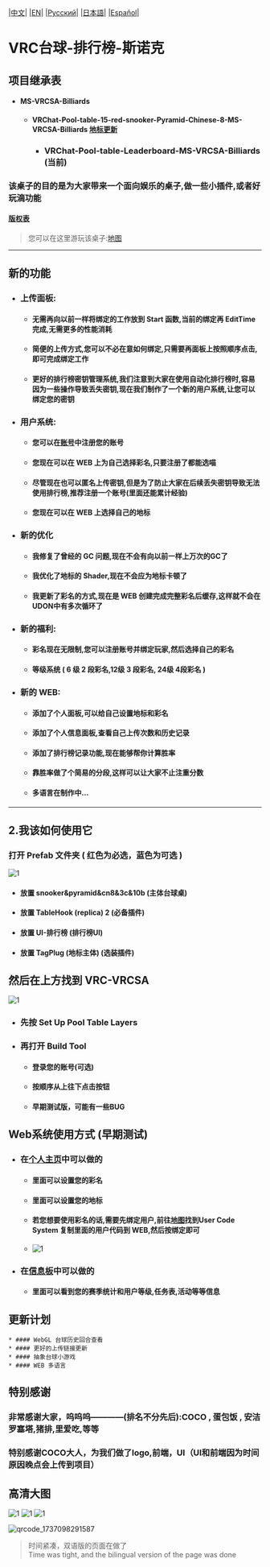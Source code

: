 |[中文](https://github.com/WangQAQ/VRChat-Pool-table-Leaderboard-MS-VRCSA-Billiards)| |[EN](https://github.com/WangQAQ/VRChat-Pool-table-Leaderboard-MS-VRCSA-Billiards/blob/main/README-EN.md)| |[Русский](https://github.com/WangQAQ/VRChat-Pool-table-Leaderboard-MS-VRCSA-Billiards/blob/main/README-RU.md)| |[日本語](https://github.com/WangQAQ/VRChat-Pool-table-Leaderboard-MS-VRCSA-Billiards/blob/main/README-JP.md)| |[Español](https://github.com/WangQAQ/VRChat-Pool-table-Leaderboard-MS-VRCSA-Billiards/blob/main/README-ES.md)|

# VRC台球-排行榜-斯诺克
## 项目继承表
* #### MS-VRCSA-Billiards
  * #### VRChat-Pool-table-15-red-snooker-Pyramid-Chinese-8-MS-VRCSA-Billiards [地标更新](https://github.com/WangQAQ/VRChat-Pool-table-15-red-snooker-Pyramid-Chinese-8-MS-VRCSA-Billiards)
  	  * ### VRChat-Pool-table-Leaderboard-MS-VRCSA-Billiards (当前)
### 该桌子的目的是为大家带来一个面向娱乐的桌子,做一些小插件,或者好玩滴功能
#### [版权表](https://github.com/WangQAQ/VRChat-Pool-table-Leaderboard-MS-VRCSA-Billiards/blob/main/Copyright.md)

> 您可以在这里游玩该桌子:[地图](https://vrchat.com/home/world/wrld_d9ac19bc-a8c4-42cd-b712-c66dd813bd8c/info)
---
## 新的功能
* ### 上传面板:
	* #### 无需再向以前一样将绑定的工作放到 Start 函数,当前的绑定再 EditTime 完成,无需更多的性能消耗
	* #### 简便的上传方式,您可以不必在意如何绑定,只需要再面板上按照顺序点击,即可完成绑定工作
	* #### 更好的排行榜密钥管理系统,我们注意到大家在使用自动化排行榜时,容易因为一些操作导致丢失密钥,现在我们制作了一个新的用户系统,让您可以绑定您的密钥
* ### 用户系统:
	* #### 您可以在[账号](https://www.wangqaq.com/PoolBar/Account)中注册您的账号
	* #### 您现在可以在 WEB 上为自己选择彩名,只要注册了都能选喵
	* #### 尽管现在也可以匿名上传密钥,但是为了防止大家在后续丢失密钥导致无法使用排行榜,推荐注册一个账号(里面还能累计经验)
	* #### 您现在可以在 WEB 上选择自己的地标
* ### 新的优化
	* #### 我修复了曾经的 GC 问题,现在不会有向以前一样上万次的GC了
	* #### 我优化了地标的 Shader,现在不会应为地标卡顿了
	* #### 我更新了彩名的方式,现在是 WEB 创建完成完整彩名后缓存,这样就不会在UDON中有多次循环了
* ### 新的福利:
	* #### 彩名现在无限制,您可以注册账号并绑定玩家,然后选择自己的彩名
	* #### 等级系统 ( 6 级 2 段彩名,12级 3 段彩名, 24级 4段彩名 )
* ### 新的 WEB:
	* #### 添加了个人面板,可以给自己设置地标和彩名
	* #### 添加了个人信息面板,查看自己上传次数和历史记录
	* #### 添加了排行榜记录功能,现在能够帮你计算胜率
	* #### 靠胜率做了个简易的分段,这样可以让大家不止注重分数
	* #### 多语言在制作中...
---

## 2.我该如何使用它
### 打开 Prefab 文件夹 ( 红色为必选，蓝色为可选 )
![1](https://github.com/user-attachments/assets/24566164-7c7a-4d29-b29f-d012d887821e)
* #### 放置 snooker&pyramid&cn8&3c&10b (主体台球桌)
* #### 放置 TableHook (replica) 2 (必备插件)
* #### 放置 UI-排行榜 (排行榜UI)
* #### 放置 TagPlug (地标主体) (选装插件)

## 然后在上方找到 VRC-VRCSA 
![1](https://github.com/user-attachments/assets/09701d17-b73e-4cee-b834-ca5cb6385cdd)
* ### 先按 Set Up Pool Table Layers
* ### 再打开 Build Tool
	* #### 登录您的账号(可选)
	* #### 按顺序从上往下点击按钮
 	* #### 早期测试版，可能有一些BUG	

## Web系统使用方式 (早期测试)
* ### 在[个人主页](https://www.wangqaq.com/PoolBar/Account)中可以做的
	* #### 里面可以设置您的彩名
	* #### 里面可以设置您的地标
	* #### 若您想要使用彩名的话,需要先绑定用户,前往[地图](https://vrchat.com/home/world/wrld_d9ac19bc-a8c4-42cd-b712-c66dd813bd8c/info)找到User Code System 复制里面的用户代码到 WEB,然后按绑定即可
 	*  ![1](https://github.com/user-attachments/assets/b2f3a365-6ebe-452e-9d75-8b798ee98ac2)
* ### 在[信息板](https://www.wangqaq.com/PoolBar/Information)中可以做的
	* #### 里面可以看到您的赛季统计和用户等级,任务表,活动等等信息

## 更新计划
	* #### WebGL 台球历史回合查看
 	* #### 更好的上传链接更新
  	* #### 抽象台球小游戏
   	* #### WEB 多语言

## 特别感谢

### 非常感谢大家，呜呜呜————(排名不分先后):COCO , 蛋包饭 , 安洁罗塞塔,猪排,里爱吃,等等
### 特别感谢COCO大人，为我们做了logo,前端，UI（UI和前端因为时间原因晚点会上传到项目）

## 高清大图
![1](https://github.com/user-attachments/assets/22d982b4-a50e-420f-8db5-05553483445d)
![1](https://github.com/user-attachments/assets/3ab92dda-c7dc-4ab1-94dd-bce85f6809e2)
![1](https://github.com/user-attachments/assets/90a37503-a4c4-4b7f-936c-17f00c094bec)

![qrcode_1737098291587](https://github.com/user-attachments/assets/ebbfe76c-75b4-4352-b105-5e02ae20ff09)
> 时间紧凑，双语版的页面在做了 </br>
> Time was tight, and the bilingual version of the page was done

